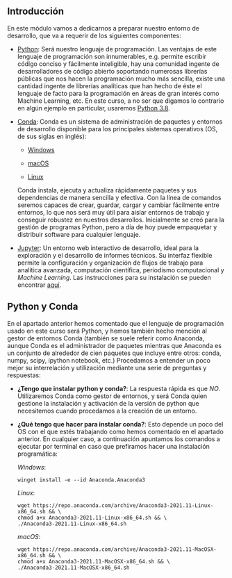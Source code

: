 ## Introducción

En este módulo vamos a dedicarnos a preparar nuestro entorno de desarrollo,
que va a requerir de los siguientes componentes:

- [Python](): Será nuestro lenguaje de programación. Las ventajas de este lenguaje de
  programación son innumerables, e.g. permite escribir código conciso y fácilmente 
  inteligible, hay una comunidad ingente de desarrolladores de código abierto soportando
  numerosas librerías públicas que nos hacen la programación mucho más sencilla, existe una 
  cantidad ingente de librerías analíticas que han hecho de éste el lenguaje de facto
  para la programación en áreas de gran interés como Machine Learning, etc. 
  En este curso, a no ser que digamos lo contrario en algún ejemplo en particular, usaremos
  [Python 3.8](https://www.python.org/downloads/release/python-380/). 


- [Conda](): Conda es un sistema de administración de paquetes y entornos de desarrollo 
  disponible para los principales sistemas operativos (OS, de sus siglas en inglés): 
  
    - [Windows](https://docs.conda.io/projects/conda/en/latest/user-guide/install/windows.html)
      
    - [macOS](https://docs.conda.io/projects/conda/en/latest/user-guide/install/macos.html)
      
    - [Linux](https://docs.conda.io/projects/conda/en/latest/user-guide/install/linux.html) 
      
  Conda instala, ejecuta y actualiza rápidamente paquetes y sus dependencias de manera 
  sencilla y efectiva. Con la línea de comandos seremos capaces de crear, guardar, cargar
  y cambiar fácilmente entre entornos, lo que nos será muy útil para aislar entornos de 
  trabajo y conseguir robustez en nuestros desarrollos. 
  Inicialmente se creó para la gestión de programas Python, pero a día de hoy 
  puede empaquetar y distribuir software para cualquier lenguaje.
  

- [Jupyter](https://jupyter.org/): Un entorno web interactivo de desarrollo, ideal para 
  la exploración y el desarrollo de informes técnicos. Su interfaz flexible permite la configuración 
  y organización de flujos de trabajo para analítica avanzada, computación científica, 
  periodismo computacional y *Machine Learning*. 
  Las instrucciones para su instalación se pueden encontrar [aquí](https://jupyter.org/install).
  
## Python y Conda

En el apartado anterior hemos comentado que el lenguaje de programación usado en este curso
será Python, y hemos también hecho mención al gestor de entornos Conda (también se suele 
referir como Anaconda, aunque Conda es el administrador de paquetes mientras que Anaconda 
es un conjunto de alrededor de cien paquetes que incluye entre otros: conda, numpy, scipy,
ipython notebook, etc.) Procedamos a entender un poco mejor su interrelación y 
utilización mediante una serie de preguntas y respuestas:


- **¿Tengo que instalar python y conda?**: La respuesta rápida es que *NO*. Utilizaremos 
  Conda como gestor de entornos, y será Conda quien gestione la instalación y activación
  de la versión de python que necesitemos cuando procedamos a la creación de un entorno.
  
- **¿Qué tengo que hacer para instalar conda?**: Esto depende un poco del OS con el que estés
  trabajando como hemos comentado en el apartado anterior. En cualquier caso, a continuación 
  apuntamos los comandos a ejecutar por terminal en caso que prefiramos hacer una instalación
  programática:
  
  *Windows*:
  ```shell
  winget install -e --id Anaconda.Anaconda3
  ```
  
  *Linux*:
  ```shell
  wget https://repo.anaconda.com/archive/Anaconda3-2021.11-Linux-x86_64.sh && \
  chmod a+x Anaconda3-2021.11-Linux-x86_64.sh && \
  ./Anaconda3-2021.11-Linux-x86_64.sh
  ```
  
  *macOS*:
  ```shell
  wget https://repo.anaconda.com/archive/Anaconda3-2021.11-MacOSX-x86_64.sh && \
  chmod a+x Anaconda3-2021.11-MacOSX-x86_64.sh && \
  ./Anaconda3-2021.11-MacOSX-x86_64.sh 
  ```